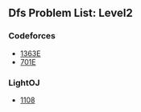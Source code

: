 ## Dfs Problem List: Level2


### Codeforces
- [1363E](/problem-solving/graph/dfs/l2-cf-1363E)
- [701E](/problem-solving/graph/dfs/l2-cf-701E)


### LightOJ
- [1108](/problem-solving/graph/dfs/l2-loj-1108)


